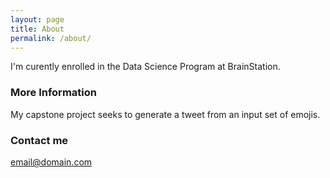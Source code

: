 ```yaml
---
layout: page
title: About
permalink: /about/
---
```


I'm curently enrolled in the Data Science Program at BrainStation.

### More Information

My capstone project seeks to generate a tweet from an input set of emojis. 

### Contact me

[email@domain.com](mailto:email@domain.com)
